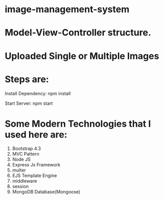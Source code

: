 # image-management-system
# Model-View-Controller structure.
# Uploaded Single or Multiple Images
# Steps are:
Install Dependency: npm install

Start Server: npm start

# Some Modern Technologies that I used here are:
1. Bootstrap 4.3
2. MVC Pattern
3. Node JS
4. Express Js Framework
5. multer
6. EJS Template Engine
7. middleware
8. session
9. MongoDB Database(Mongoose)
